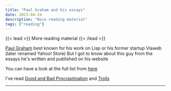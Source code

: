 ```yaml
---
title: "Paul Graham and his essays"
date: 2023-04-24
description: "Nice reading material"
tags: ["reading"]
---
```


{{< lead >}}
More reading material
{{< /lead >}}

[Paul Graham](https://en.wikipedia.org/wiki/Paul_Graham_(programmer)) best known for his work on Lisp or his former startup Viaweb (later renamed Yahoo! Store)
But I got to know about this guy from the essays he's written and published on his website

You can have a look at the full list from [here](https://paulgraham.com/articles.html)

I've read [Good and Bad Procrastination](https://paulgraham.com/procrastination.html) and [Trolls](https://paulgraham.com/trolls.html)

---
